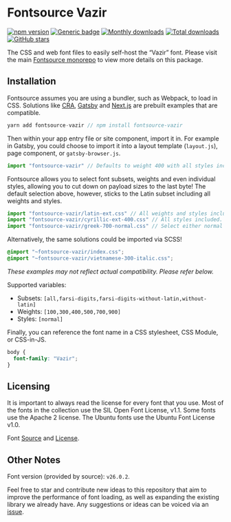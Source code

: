 # Fontsource Vazir
[![npm version](https://badge.fury.io/js/fontsource-vazir.svg)](https://www.npmjs.com/package/fontsource-vazir) [![Generic badge](https://img.shields.io/badge/fontsource-passing-brightgreen)](https://github.com/fontsource/fontsource) [![Monthly downloads](https://badgen.net/npm/dm/fontsource-vazir)](https://github.com/fontsource/fontsource) [![Total downloads](https://badgen.net/npm/dt/fontsource-vazir)](https://github.com/fontsource/fontsource) [![GitHub stars](https://img.shields.io/github/stars/fontsource/fontsource.svg?style=social&label=Star)](https://github.com/fontsource/fontsource/stargazers)

The CSS and web font files to easily self-host the “Vazir” font. Please visit the main [Fontsource monorepo](https://github.com/fontsource/fontsource) to view more details on this package.

## Installation

Fontsource assumes you are using a bundler, such as Webpack, to load in CSS. Solutions like [CRA](https://create-react-app.dev/), [Gatsby](https://www.gatsbyjs.org/) and [Next.js](https://nextjs.org/) are prebuilt examples that are compatible.

```javascript
yarn add fontsource-vazir // npm install fontsource-vazir
```

Then within your app entry file or site component, import it in. For example in Gatsby, you could choose to import it into a layout template (`layout.js`), page component, or `gatsby-browser.js`.

```javascript
import "fontsource-vazir" // Defaults to weight 400 with all styles included.
```

Fontsource allows you to select font subsets, weights and even individual styles, allowing you to cut down on payload sizes to the last byte! The default selection above, however, sticks to the Latin subset including all weights and styles.

```javascript
import "fontsource-vazir/latin-ext.css" // All weights and styles included.
import "fontsource-vazir/cyrillic-ext-400.css" // All styles included.
import "fontsource-vazir/greek-700-normal.css" // Select either normal or italic.
```

Alternatively, the same solutions could be imported via SCSS!

```scss
@import "~fontsource-vazir/index.css";
@import "~fontsource-vazir/vietnamese-300-italic.css";
```

_These examples may not reflect actual compatibility. Please refer below._

Supported variables:
- Subsets: `[all,farsi-digits,farsi-digits-without-latin,without-latin]`
- Weights: `[100,300,400,500,700,900]`
- Styles: `[normal]`

Finally, you can reference the font name in a CSS stylesheet, CSS Module, or CSS-in-JS.

```css
body {
  font-family: "Vazir";
}
```

## Licensing 

It is important to always read the license for every font that you use.
Most of the fonts in the collection use the SIL Open Font License, v1.1. Some fonts use the Apache 2 license. The Ubuntu fonts use the Ubuntu Font License v1.0.

Font [Source](https://github.com/rastikerdar/vazir-font) and [License](https://github.com/rastikerdar/vazir-font/blob/master/LICENSE).

## Other Notes

Font version (provided by source): `v26.0.2`.

Feel free to star and contribute new ideas to this repository that aim to improve the performance of font loading, as well as expanding the existing library we already have. Any suggestions or ideas can be voiced via an [issue](https://github.com/fontsource/fontsource/issues).

